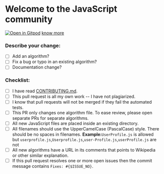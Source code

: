 # Welcome to the JavaScript community

[![Open in Gitpod](https://gitpod.io/button/open-in-gitpod.svg)](https://gitpod.io/from-referrer/)&nbsp;[know more](https://www.gitpod.io/docs/pull-requests/)

### Describe your change:

- [ ] Add an algorithm?
- [ ] Fix a bug or typo in an existing algorithm?
- [ ] Documentation change?

### Checklist:

- [ ] I have read [CONTRIBUTING.md](https://github.com/TheAlgorithms/Javascript/blob/master/CONTRIBUTING.md).
- [ ] This pull request is all my own work -- I have not plagiarized.
- [ ] I know that pull requests will not be merged if they fail the automated tests.
- [ ] This PR only changes one algorithm file. To ease review, please open separate PRs for separate algorithms.
- [ ] All new JavaScript files are placed inside an existing directory.
- [ ] All filenames should use the UpperCamelCase (PascalCase) style. There should be no spaces in filenames.
      **Example:**`UserProfile.js` is allowed but `userprofile.js`,`Userprofile.js`,`user-Profile.js`,`userProfile.js` are not
- [ ] All new algorithms have a URL in its comments that points to Wikipedia or other similar explanation.
- [ ] If this pull request resolves one or more open issues then the commit message contains `Fixes: #{$ISSUE_NO}`.
